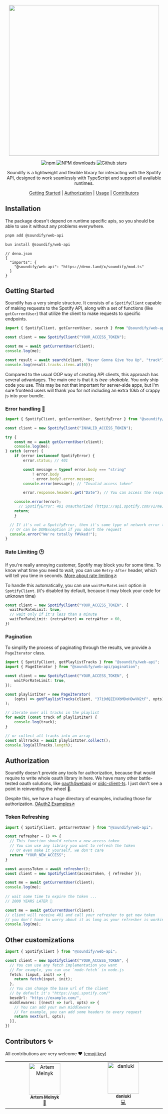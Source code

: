 <div align="center">
  <p align="center">
     <img align="center" width="480px" src="https://svgshare.com/i/rf9.svg">
  </p>
  <p align="center">
    <a href="https://www.npmjs.com/package/@soundify/web-api">
      <img alt="npm" src="https://img.shields.io/npm/v/@soundify/web-api?color=509BF5">
    </a>
    <a href="https://www.npmjs.com/package/@soundify/web-api">
      <img src="https://img.shields.io/npm/dw/%40soundify%2Fweb-api?color=509BF5" alt="NPM downloads" />
    </a>
    <a href="https://github.com/mellkam/soundify">
      <img src="https://img.shields.io/github/stars/mellkam/soundify" alt="Github stars" />
    </a>
  </p>
</div>

<div align="center">
  <p align="center">
    Soundify is a lightweight and flexible library for interacting with the Spotify API, designed to work seamlessly with TypeScript and support all available runtimes.
  </p>
</div>

<p align="center">
 <a href="https://radix-vue.com">Getting Started</a> | <a href="https://www.radix-vue.com/overview/getting-started.html">Authorization</a> | <a href="https://www.radix-vue.com/">Usage</a> | <a href="#contributors-✨">Contributors</a>
</p>

## Installation

The package doesn't depend on runtime specific apis, so you should be able to use it without any problems everywhere.  

```bash
pnpm add @soundify/web-api
```
```bash
bun install @soundify/web-api
```
```jsonc
// deno.json
{
  "imports": {
    "@soundify/web-api": "https://deno.land/x/soundify/mod.ts"
  }
}
```

## Getting Started

Soundify has a very simple structure. It consists of a `SpotifyClient` capable of making requests to the Spotify API, along with a set of functions (like `getCurrentUser`) that utilize the client to make requests to specific endpoints.

```ts
import { SpotifyClient, getCurrentUser, search } from "@soundify/web-api";

const client = new SpotifyClient("YOUR_ACCESS_TOKEN");

const me = await getCurrentUser(client);
console.log(me);

const result = await search(client, "Never Gonna Give You Up", "track");
console.log(result.tracks.items.at(0));
```

Compared to the usual OOP way of creating API clients, this approach has several advantages. The main one is that it is *tree-shakable*. You only ship code you use. This may be not that important for server-side apps, but I'm sure frontend users will thank you for not including an extra 10kb of crappy js into your bundle.

### Error handling 📛

```ts
import { SpotifyClient, getCurrentUser, SpotifyError } from "@soundify/web-api";

const client = new SpotifyClient("INVALID_ACCESS_TOKEN");

try {
	const me = await getCurrentUser(client);
	console.log(me);
} catch (error) {
	if (error instanceof SpotifyError) {
		error.status; // 401

		const message = typeof error.body === "string"
			? error.body
			: error.body?.error.message;
		console.error(message); // "Invalid access token"

		error.response.headers.get("Date"); // You can access the response here

    console.error(error);
	  // SpotifyError: 401 Unauthorized (https://api.spotify.com/v1/me) : Invalid access token
    return;
	}

  // If it's not a SpotifyError, then it's some type of network error that fetch throws
  // Or can be DOMException if you abort the request
  console.error("We're totally f#%ked!");
}
```

### Rate Limiting 🕒

If you're really annoying customer, Spotify may block you for some time. To know what time you need to wait, you can use `Retry-After` header, which will tell you time in seconds. [More about rate limiting↗](https://developer.spotify.com/documentation/web-api/concepts/rate-limits)

To handle this automatically, you can use `waitForRateLimit` option in `SpotifyClient`. (it's disabled by default, because it may block your code for unknown time)

```ts
const client = new SpotifyClient("YOUR_ACCESS_TOKEN", {
  waitForRateLimit: true,
  // wait only if it's less than a minute
  waitForRateLimit: (retryAfter) => retryAfter < 60, 
})
```

### Pagination 

To simplify the process of paginating through the results, we provide a `PageIterator` class. 

```ts
import { SpotifyClient, getPlaylistTracks } from "@soundify/web-api";
import { PageIterator } from "@soundify/web-api/pagination";

const client = new SpotifyClient("YOUR_ACCESS_TOKEN", {
	waitForRateLimit: true,
});

const playlistIter = new PageIterator(
	(opts) => getPlaylistTracks(client, "37i9dQZEVXbMDoHDwVN2tF", opts),
);

// iterate over all tracks in the playlist
for await (const track of playlistIter) {
	console.log(track);
}

// or collect all tracks into an array
const allTracks = await playlistIter.collect();
console.log(allTracks.length);
```

## Authorization

Soundify doesn't provide any tools for authorization, because that would require to write whole oauth library in here. We have many other battle-tested oauth solutions, like [oauth4webapi](https://github.com/panva/oauth4webapi) or [oidc-client-ts](https://github.com/authts/oidc-client-ts). I just don't see a point in reinventing the wheel 🫤.

Despite this, we have a huge directory of examples, including those for authorization. [OAuth2 Examples↗](https://github.com/MellKam/soundify/tree/main/examples/oauth)

### Token Refreshing

```ts
import { SpotifyClient, getCurrentUser } from "@soundify/web-api";

const refresher = () => {
  // This function should return a new access token
  // You can use any library you want to refresh the token
  // Or even make it yourself, we don't care
  return "YOUR_NEW_ACCESS";
}

const accessToken = await refresher();
const client = new SpotifyClient(accessToken, { refresher });

const me = await getCurrentUser(client);
console.log(me);
	
// wait some time to expire the token ...
// 2000 YEARS LATER 🧽

const me = await getCurrentUser(client);
// client will receive 401 and call your refresher to get new token
// you don't have to worry about it as long as your refresher is working
console.log(me);
```

## Other customizations

```ts
import { SpotifyClient } from "@soundify/web-api";

const client = new SpotifyClient("YOUR_ACCESS_TOKEN", {
  // You can use any fetch implementation you want
  // For example, you can use `node-fetch` in node.js
  fetch: (input, init) => {
    return fetch(input, init);
  },
  // You can change the base url of the client
  // by default it's "https://api.spotify.com/"
  beseUrl: "https://example.com/",
  middlewares: [(next) => (url, opts) => {
    // You can add your own middleware
    // For example, you can add some headers to every request
    return next(url, opts);
  }],
})
```

## Contributors ✨

All contributions are very welcome ❤️ ([emoji key](https://allcontributors.org/docs/en/emoji-key))

<!-- ALL-CONTRIBUTORS-LIST:START - Do not remove or modify this section -->
<!-- prettier-ignore-start -->
<!-- markdownlint-disable -->
<table>
  <tbody>
    <tr>
      <td align="center" valign="left" width="14.28%"><a href="http://t.me/mellkam"><img src="https://avatars.githubusercontent.com/u/51422045?v=4?s=100" width="100px;" alt="Artem Melnyk"/><br /><sub><b>Artem Melnyk</b></sub></a><br /><a href="#maintenance-MellKam" title="Maintenance">🚧</a></td>
      <td align="center" valign="left" width="14.28%"><a href="https://github.com/danilluk1"><img src="https://avatars.githubusercontent.com/u/51733612?v=4?s=100" width="100px;" alt="danluki"/><br /><sub><b>danluki</b></sub></a><br /><a href="https://github.com/MellKam/soundify/commits?author=danilluk1" title="Code">💻</a></td>
    </tr>
  </tbody>
</table>

<!-- markdownlint-restore -->
<!-- prettier-ignore-end -->

<!-- ALL-CONTRIBUTORS-LIST:END -->
